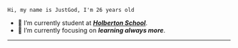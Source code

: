	Hi, my name is JustGod, I'm 26 years old 
 
- 🔭 I’m currently student at [***Holberton School***](https://www.holbertonschool.fr/).
- 🌱 I’m currently focusing on ***learning always more***.
<hr/>
